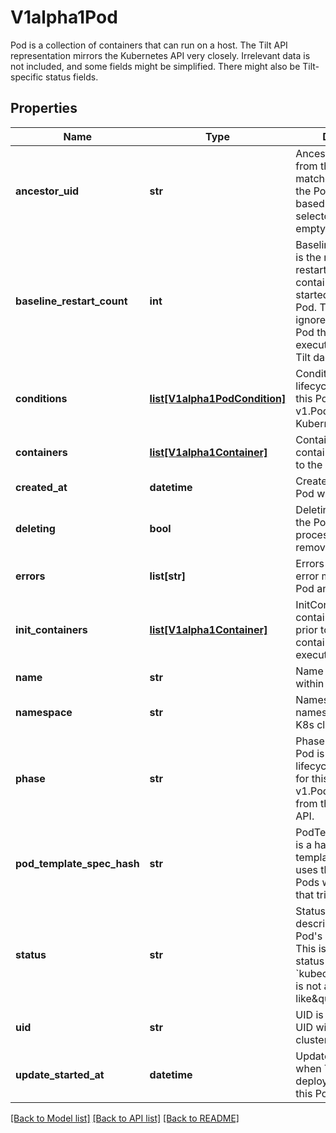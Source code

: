 # V1alpha1Pod

Pod is a collection of containers that can run on a host.  The Tilt API representation mirrors the Kubernetes API very closely. Irrelevant data is not included, and some fields might be simplified.  There might also be Tilt-specific status fields.
## Properties
Name | Type | Description | Notes
------------ | ------------- | ------------- | -------------
**ancestor_uid** | **str** | AncestorUID is the UID from the WatchRef that matched this Pod.  If the Pod matched based on extra label selectors, this will be empty. | [optional] 
**baseline_restart_count** | **int** | BaselineRestartCount is the number of restarts across all containers before Tilt started observing the Pod.  This is used to ignore restarts for a Pod that was already executing before the Tilt daemon started. | 
**conditions** | [**list[V1alpha1PodCondition]**](V1alpha1PodCondition.md) | Conditions are various lifecycle conditions for this Pod.  See also v1.PodCondition in the Kubernetes API. | [optional] 
**containers** | [**list[V1alpha1Container]**](V1alpha1Container.md) | Containers are the containers belonging to the Pod. | 
**created_at** | **datetime** | CreatedAt is when the Pod was created. | 
**deleting** | **bool** | Deleting indicates that the Pod is in the process of being removed. | 
**errors** | **list[str]** | Errors are aggregated error messages for the Pod and its containers. | 
**init_containers** | [**list[V1alpha1Container]**](V1alpha1Container.md) | InitContainers are containers executed prior to the Pod containers being executed. | [optional] 
**name** | **str** | Name is the Pod name within the K8s cluster. | 
**namespace** | **str** | Namespace is the Pod namespace within the K8s cluster. | 
**phase** | **str** | Phase is where the Pod is at in its current lifecycle.  Valid values for this are v1.PodPhase values from the Kubernetes API. | 
**pod_template_spec_hash** | **str** | PodTemplateSpecHash is a hash of the Pod template spec.  Tilt uses this to associate Pods with the build that triggered them. | [optional] 
**status** | **str** | Status is a concise description for the Pod&#39;s current state.  This is based off the status output from &#x60;kubectl get pod&#x60; and is not an \&quot;enum-like\&quot; value. | 
**uid** | **str** | UID is the unique Pod UID within the K8s cluster. | 
**update_started_at** | **datetime** | UpdateStartedAt is when Tilt started a deployment update for this Pod. | [optional] 

[[Back to Model list]](../README.md#documentation-for-models) [[Back to API list]](../README.md#documentation-for-api-endpoints) [[Back to README]](../README.md)


